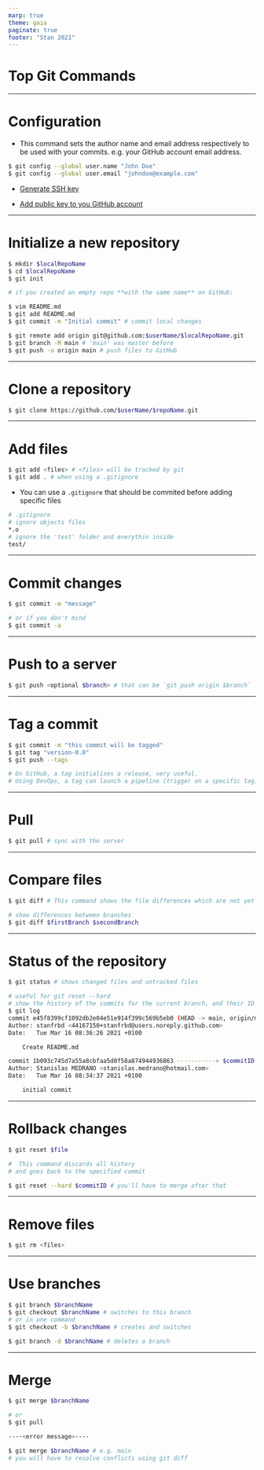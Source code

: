 ```yaml
---
marp: true
theme: gaia
paginate: true
footer: "Stan 2021"
---
```


<style>
    header, footer, lead.h1 {
        text-align: center;
    }
</style>

<!-- 
_paginate: false
_class: lead
-->

# Top Git Commands

---

# Configuration

* This command sets the author name and email address respectively to be used with your commits.
e.g. your GitHub account email address.

```bash
$ git config --global user.name "John Doe"
$ git config --global user.email "johndoe@example.com"
```

* [Generate SSH key](https://docs.github.com/en/github/authenticating-to-github/generating-a-new-ssh-key-and-adding-it-to-the-ssh-agent)

* [Add public key to you GitHub account](https://docs.github.com/en/github/authenticating-to-github/adding-a-new-ssh-key-to-your-github-account)



---

# Initialize a new repository

```bash
$ mkdir $localRepoName
$ cd $localRepoName
$ git init

# if you created an empty repo **with the same name** on GitHub:

$ vim README.md
$ git add README.md
$ git commit -m "Initial commit" # commit local changes

$ git remote add origin git@github.com:$userName/$localRepoName.git
$ git branch -M main # 'main' was master before
$ git push -u origin main # push files to GitHub

```
---

# Clone a repository

```bash
$ git clone https://github.com/$userName/$repoName.git
```
---

# Add files

```bash
$ git add <files> # <files> will be tracked by git
$ git add . # when using a .gitignore
```

* You can use a `.gitignore`  that should be commited before adding specific files

```bash
# .gitignore 
# ignore objects files
*.o
# ignore the 'test' folder and everythin inside
test/
```

---

# Commit changes

```bash
$ git commit -m "message"

# or if you don't mind
$ git commit -a
```

---

# Push to a server

```bash
$ git push <optional $branch> # that can be `git push origin $branch`
```

---

# Tag a commit

```bash
$ git commit -m "this commit will be tagged"
$ git tag "version-0.0"
$ git push --tags

# On GitHub, a tag initialises a release, very useful.
# Using DevOps, a tag can launch a pipeline (trigger on a specific tag). 

```

---

# Pull 

```bash
$ git pull # sync with the server
```

---

# Compare files

```bash
$ git diff # This command shows the file differences which are not yet staged.

# show differences between branches
$ git diff $firstBranch $secondBranch
```

---

# Status of the repository

```bash
$ git status # shows changed files and untracked files

# useful for git reset --hard
# show the history of the commits for the current branch, and their ID
$ git log
commit e45f8399cf1092db2e04e51e914f399c569b5eb0 (HEAD -> main, origin/main, origin/HEAD)
Author: stanfrbd <44167150+stanfrbd@users.noreply.github.com>
Date:   Tue Mar 16 08:36:26 2021 +0100

    Create README.md

commit 1b093c745d7a55a8cbfaa5d0f58a874944936863 -----------> $commitID
Author: Stanislas MEDRANO <stanislas.medrano@hotmail.com>
Date:   Tue Mar 16 08:34:37 2021 +0100

    initial commit
```

---

# Rollback changes

```bash
$ git reset $file

#  This command discards all history 
# and goes back to the specified commit

$ git reset --hard $commitID # you'll have to merge after that
```

---

# Remove files

```bash
$ git rm <files>
```
---

# Use branches

```bash
$ git branch $branchName
$ git checkout $branchName # switches to this branch
# or in one command
$ git checkout -b $branchName # creates and switches

$ git branch -d $branchName # deletes a branch
```

---

# Merge
```bash
$ git merge $branchName

# or
$ git pull

----<error message>----

$ git merge $branchName # e.g. main
# you will have to resolve conflicts using git diff
```


